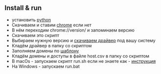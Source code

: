 
## Install & run

- установить [python](https://www.python.org/downloads/) 
- Скачиваем и ставим [chrome](https://www.google.ru/chrome/) если нет
- В нём переходим chrome://version/ и запоминаем версию
- Скачиваем это скрипт
- Выбираем нужную версию и [скачиваем драйвер](https://chromedriver.chromium.org/downloads) под вашу систему
- Кладём драйвер в папку со скриптом
- Заполняем домены по [шаблону](https://docs.google.com/spreadsheets/d/1b_8juKt7tKxFNbimG2B90KS8T9Ac6NH6ltacamFvsa8/edit?usp=sharing)
- Кладём домены и доступы в файле host.csv в папку со скриптом
- В macOs - запускаем скрипт run.sh если не знаете как - [инструкция](https://www.technodor.info/2020/04/shell-sh-macos.html)
- На Windows - запускаем run.bat